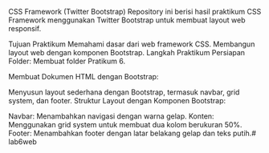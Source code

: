 CSS Framework (Twitter Bootstrap)
Repository ini berisi hasil praktikum CSS Framework menggunakan Twitter Bootstrap untuk membuat layout web responsif.

Tujuan Praktikum
Memahami dasar dari web framework CSS.
Membangun layout web dengan komponen Bootstrap.
Langkah Praktikum
Persiapan Folder: Membuat folder Pratikum 6.

Membuat Dokumen HTML dengan Bootstrap:

Menyusun layout sederhana dengan Bootstrap, termasuk navbar, grid system, dan footer.
Struktur Layout dengan Komponen Bootstrap:

Navbar: Menambahkan navigasi dengan warna gelap.
Konten: Menggunakan grid system untuk membuat dua kolom berukuran 50%.
Footer: Menambahkan footer dengan latar belakang gelap dan teks putih.# lab6web

